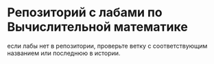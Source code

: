 # Репозиторий с лабами по Вычислительной математике

если лабы нет в репозитории, проверьте ветку с соответствующим названием или последнюю в истории.
